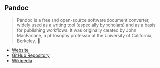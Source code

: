 Pandoc
---

> Pandoc is a free and open-source software document converter, 
widely used as a writing tool (especially by scholars) 
and as a basis for publishing workflows. It was originally created by 
John MacFarlane, a philosophy professor at 
the University of California, Berkeley. [:link:](https://en.wikipedia.org/wiki/Pandoc)



* [Website](http://pandoc.org/)
* [GitHub Repository](https://github.com/jgm/pandoc)
* [Wikipedia](https://en.wikipedia.org/wiki/Pandoc)
